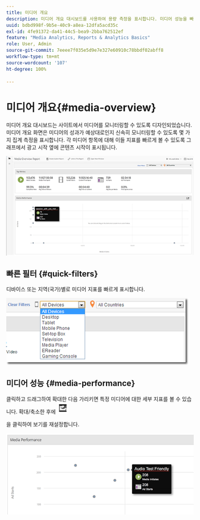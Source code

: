 ```yaml
---
title: 미디어 개요
description: 미디어 개요 대시보드를 사용하여 용량 측정을 표시합니다. 미디어 성능을 빠르게 모니터링하는 방법에 대해 알아봅니다.
uuid: bdbd998f-9b5e-40c9-a8ea-12dfa5acd35c
exl-id: 4fe91372-da41-44c5-bea9-2bba762512ef
feature: "Media Analytics, Reports & Analytics Basics"
role: User, Admin
source-git-commit: 7eeee7f035e5d9e7e327e60910c78bbdf02abff8
workflow-type: tm+mt
source-wordcount: '107'
ht-degree: 100%

---
```


# 미디어 개요{#media-overview}

미디어 개요 대시보드는 사이트에서 미디어를 모니터링할 수 있도록 디자인되었습니다. 미디어 개요 화면은 미디어의 성과가 예상대로인지 신속히 모니터링할 수 있도록 몇 가지 집계 측정을 표시합니다. 각 미디어 항목에 대해 이들 지표를 빠르게 볼 수 있도록 그래프에서 광고 시작 옆에 콘텐츠 시작이 표시됩니다.

![](assets/media_overview.png)

<!--
![](assets/media_overview.png){width="672px"}
-->

## 빠른 필터 {#quick-filters}

디바이스 또는 지역(국가)별로 미디어 지표를 빠르게 표시합니다.

![](assets/video-overview-report-filters.png)

<!--
![](assets/video-overview-report-filters.png){width="400px"}
-->

## 미디어 성능 {#media-performance}

클릭하고 드래그하여 확대한 다음 가리키면 특정 미디어에 대한 세부 지표를 볼 수 있습니다. 확대/축소한 후에 ![](assets/video-overview-report-revert.png)

을 클릭하여 보기를 재설정합니다.

![](assets/media_overview_zoom.png)

<!--
![](assets/media_overview_zoom.png){width="400px"}
-->
